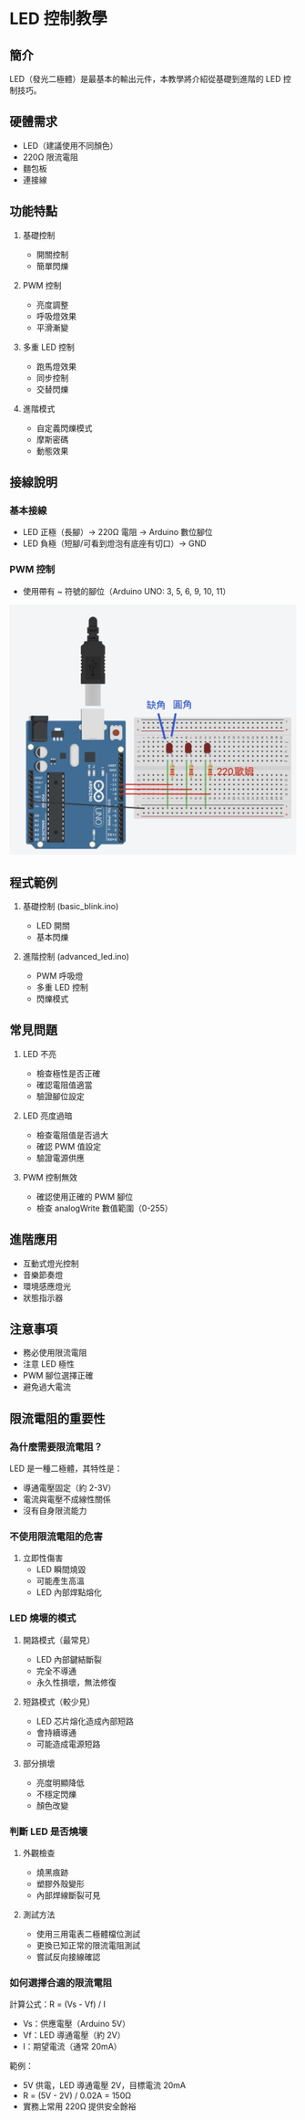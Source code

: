 # LED 控制教學

## 簡介
LED（發光二極體）是最基本的輸出元件，本教學將介紹從基礎到進階的 LED 控制技巧。

## 硬體需求
- LED（建議使用不同顏色）
- 220Ω 限流電阻
- 麵包板
- 連接線

## 功能特點
1. 基礎控制
   - 開關控制
   - 簡單閃爍

2. PWM 控制
   - 亮度調整
   - 呼吸燈效果
   - 平滑漸變

3. 多重 LED 控制
   - 跑馬燈效果
   - 同步控制
   - 交替閃爍

4. 進階模式
   - 自定義閃爍模式
   - 摩斯密碼
   - 動態效果

## 接線說明
### 基本接線
- LED 正極（長腳）-> 220Ω 電阻 -> Arduino 數位腳位
- LED 負極（短腳/可看到燈泡有底座有切口）-> GND

### PWM 控制
- 使用帶有 ~ 符號的腳位（Arduino UNO: 3, 5, 6, 9, 10, 11）

![進階 LED 控制接線圖](./images/advanced_led.jpg)

## 程式範例
1. 基礎控制 (basic_blink.ino)
   - LED 開關
   - 基本閃爍

2. 進階控制 (advanced_led.ino)
   - PWM 呼吸燈
   - 多重 LED 控制
   - 閃爍模式

## 常見問題
1. LED 不亮
   - 檢查極性是否正確
   - 確認電阻值適當
   - 驗證腳位設定

2. LED 亮度過暗
   - 檢查電阻值是否過大
   - 確認 PWM 值設定
   - 驗證電源供應

3. PWM 控制無效
   - 確認使用正確的 PWM 腳位
   - 檢查 analogWrite 數值範圍（0-255）

## 進階應用
- 互動式燈光控制
- 音樂節奏燈
- 環境感應燈光
- 狀態指示器

## 注意事項
- 務必使用限流電阻
- 注意 LED 極性
- PWM 腳位選擇正確
- 避免過大電流

## 限流電阻的重要性
### 為什麼需要限流電阻？
LED 是一種二極體，其特性是：
- 導通電壓固定（約 2-3V）
- 電流與電壓不成線性關係
- 沒有自身限流能力

### 不使用限流電阻的危害
1. 立即性傷害
   - LED 瞬間燒毀
   - 可能產生高溫
   - LED 內部焊點熔化

### LED 燒壞的模式
1. 開路模式（最常見）
   - LED 內部鍵結斷裂
   - 完全不導通
   - 永久性損壞，無法修復

2. 短路模式（較少見）
   - LED 芯片熔化造成內部短路
   - 會持續導通
   - 可能造成電源短路

3. 部分損壞
   - 亮度明顯降低
   - 不穩定閃爍
   - 顏色改變

### 判斷 LED 是否燒壞
1. 外觀檢查
   - 燒黑痕跡
   - 塑膠外殼變形
   - 內部焊線斷裂可見

2. 測試方法
   - 使用三用電表二極體檔位測試
   - 更換已知正常的限流電阻測試
   - 嘗試反向接線確認

### 如何選擇合適的限流電阻
計算公式：R = (Vs - Vf) / I
- Vs：供應電壓（Arduino 5V）
- Vf：LED 導通電壓（約 2V）
- I：期望電流（通常 20mA）

範例：
- 5V 供電，LED 導通電壓 2V，目標電流 20mA
- R = (5V - 2V) / 0.02A = 150Ω
- 實務上常用 220Ω 提供安全餘裕